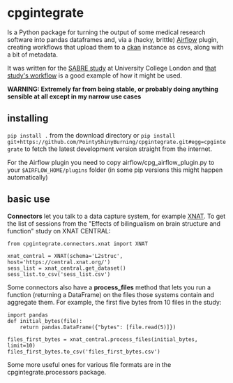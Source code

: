 # cpgintegrate
Is a Python package for turning the output of some medical research software into pandas dataframes and, via a (hacky, brittle) [Airflow](https://airflow.apache.org/) plugin, creating workflows that upload them to a [ckan](https://ckan.org/) instance as csvs, along with a bit of metadata.

It was written for the [SABRE study]('https://www.sabrestudy.org') at University College London and [that study's workflow](https://github.com/PointyShinyBurning/sabre_flow) is a good example of how it might be used.

**WARNING: Extremely far from being stable, or probably doing anything sensible at all except in my narrow use cases**

## installing
`pip install .` from the download directory or `pip install git+https://github.com/PointyShinyBurning/cpgintegrate.git#egg=cpgintegrate` to fetch the latest development version straight from the internet.

For the Airflow plugin you need to copy airflow/cpg_airflow_plugin.py to your `$AIRFLOW_HOME/plugins` folder (in some pip versions this might happen automatically)

## basic use
**Connectors** let you talk to a data capture system, for example [XNAT](https://www.xnat.org/). To get the list of sessions from the "Effects of bilingualism on brain structure and function" study on XNAT CENTRAL:
```
from cpgintegrate.connectors.xnat import XNAT

xnat_central = XNAT(schema='L2struc', host='https://central.xnat.org/')
sess_list = xnat_central.get_dataset()
sess_list.to_csv('sess_list.csv')
```
Some connectors also have a **process_files** method that lets you run a function (returning a DataFrame) on the files those systems contain and aggregate them. For example, the first five bytes from 10 files in the study:
```
import pandas
def initial_bytes(file):
    return pandas.DataFrame({"bytes": [file.read(5)]})

files_first_bytes = xnat_central.process_files(initial_bytes, limit=10)
files_first_bytes.to_csv('files_first_bytes.csv')
```
Some more useful ones for various file formats are in the cpgintegrate.processors package.